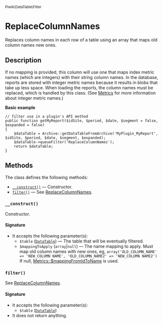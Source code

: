 <small>Piwik\DataTable\Filter</small>

ReplaceColumnNames
==================

Replaces column names in each row of a table using an array that maps old column names new ones.

Description
-----------

If no mapping is provided, this column will use one that maps index metric names
(which are integers) with their string column names. In the database, reports are
stored with integer metric names because it results in blobs that take up less space.
When loading the reports, the column names must be replaced, which is handled by this
class. (See [Metrics](#) for more information about integer metric names.)

**Basic example**

    // filter use in a plugin's API method
    public function getMyReport($idSite, $period, $date, $segment = false, $expanded = false)
    {
        $dataTable = Archive::getDataTableFromArchive('MyPlugin_MyReport', $idSite, $period, $date, $segment, $expanded);
        $dataTable->queueFilter('ReplaceColumnNames');
        return $dataTable;
    }

Methods
-------

The class defines the following methods:

- [`__construct()`](#__construct) &mdash; Constructor.
- [`filter()`](#filter) &mdash; See [ReplaceColumnNames](#).

<a name="__construct" id="__construct"></a>
<a name="__construct" id="__construct"></a>
### `__construct()`

Constructor.

#### Signature

- It accepts the following parameter(s):
    - `$table` ([`DataTable`](../../../Piwik/DataTable.md)) &mdash; The table that will be eventually filtered.
    - `$mappingToApply` (`array`|`null`) &mdash; The name mapping to apply. Must map old column names with new ones, eg, ``` array('OLD_COLUMN_NAME' => 'NEW_COLUMN NAME', 'OLD_COLUMN_NAME2' => 'NEW_COLUMN NAME2') ``` If null, [Metrics::$mappingFromIdToName](#) is used.

<a name="filter" id="filter"></a>
<a name="filter" id="filter"></a>
### `filter()`

See [ReplaceColumnNames](#).

#### Signature

- It accepts the following parameter(s):
    - `$table` ([`DataTable`](../../../Piwik/DataTable.md))
- It does not return anything.

